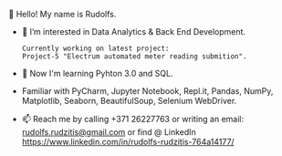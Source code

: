 👋 Hello! My name is Rudolfs.
- 👀 I’m interested in Data Analytics & Back End Development.
      
      Currently working on latest project:
      Project-5 "Electrum automated meter reading submition".
      
- 🌱 Now I'm learning Pyhton 3.0 and SQL.
- Familiar with PyCharm, Jupyter Notebook, Repl.it, Pandas, NumPy, Matplotlib, Seaborn, BeautifulSoup, Selenium WebDriver.
- 📫 Reach me by calling +371 26227763 or writing an email: rudolfs.rudzitis@gmail.com or find @ LinkedIn https://www.linkedin.com/in/rudolfs-rudzitis-764a14177/ 

<!---
Rudolfs-Rudzitis/Rudolfs-Rudzitis is a ✨ special ✨ repository because its `README.md` (this file) appears on your GitHub profile.
You can click the Preview link to take a look at your changes.
--->
